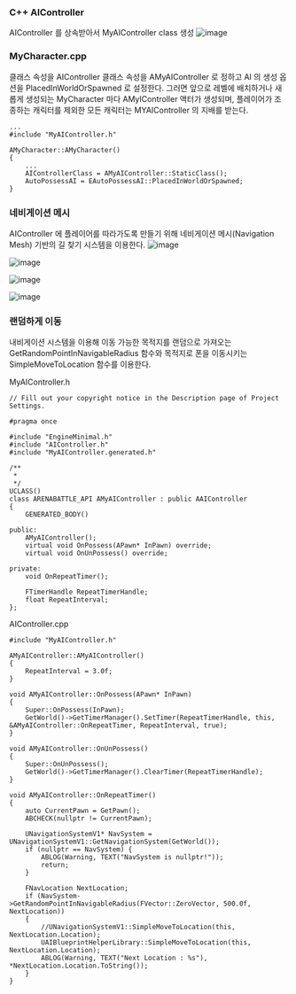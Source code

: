 ### C++ AIController
AIController 를 상속받아서 MyAIController class 생성
![image](https://user-images.githubusercontent.com/29656900/188049913-4f6f2357-b311-4df2-9b5e-1abae5e35f84.png)


### MyCharacter.cpp
클래스 속성을 AIController 클래스 속성을 AMyAIController 로 정하고 AI 의 생성 옵션을 PlacedInWorldOrSpawned 로 설정한다. 그러면 앞으로 레벨에 배치하거나 새롭게 생성되는 MyCharacter 마다 AMyIController 액터가 생성되며, 플레이어가 조종하는 캐릭터를 제외한 모든 캐릭터는 MYAIController 의 지배를 받는다.
```
...
#include "MyAIController.h"

AMyCharacter::AMyCharacter()
{
    ...
    AIControllerClass = AMyAIController::StaticClass();
    AutoPossessAI = EAutoPossessAI::PlacedInWorldOrSpawned;
}

```

### 네비게이션 메시
AIController 에 플레이어를 따라가도록 만들기 위해 네비게이션 메시(Navigation Mesh) 기반의 길 찾기 시스템을 이용한다.
![image](https://user-images.githubusercontent.com/29656900/188051087-18b95556-f38e-404c-b439-03d5a89f3950.png)


![image](https://user-images.githubusercontent.com/29656900/188051223-25c68f8f-2a6e-4709-9605-d3c50a79a333.png)


![image](https://user-images.githubusercontent.com/29656900/188051269-2ddc0f55-4872-450a-9008-1869d438a949.png)

![image](https://user-images.githubusercontent.com/29656900/188051305-ca620973-f23d-4e88-9755-75ce2c0d6a02.png)


### 랜덤하게 이동

내비게이션 시스템을 이용해 이동 가능한 목적지를 랜덤으로 가져오는 GetRandomPointInNavigableRadius 함수와 목적지로 폰을 이동시키는 SimpleMoveToLocation 함수를 이용한다.

MyAIController.h
```
// Fill out your copyright notice in the Description page of Project Settings.

#pragma once

#include "EngineMinimal.h"
#include "AIController.h"
#include "MyAIController.generated.h"

/**
 * 
 */
UCLASS()
class ARENABATTLE_API AMyAIController : public AAIController
{
	GENERATED_BODY()
	
public:
	AMyAIController();
	virtual void OnPossess(APawn* InPawn) override;
	virtual void OnUnPossess() override;

private:
	void OnRepeatTimer();

	FTimerHandle RepeatTimerHandle;
	float RepeatInterval;
};
```

AIController.cpp
```
#include "MyAIController.h"

AMyAIController::AMyAIController()
{
	RepeatInterval = 3.0f;
}

void AMyAIController::OnPossess(APawn* InPawn)
{
	Super::OnPossess(InPawn);
	GetWorld()->GetTimerManager().SetTimer(RepeatTimerHandle, this, &AMyAIController::OnRepeatTimer, RepeatInterval, true);
}

void AMyAIController::OnUnPossess()
{
	Super::OnUnPossess();
	GetWorld()->GetTimerManager().ClearTimer(RepeatTimerHandle);
}

void AMyAIController::OnRepeatTimer()
{
	auto CurrentPawn = GetPawn();
	ABCHECK(nullptr != CurrentPawn);

	UNavigationSystemV1* NavSystem = UNavigationSystemV1::GetNavigationSystem(GetWorld());
	if (nullptr == NavSystem) {
		ABLOG(Warning, TEXT("NavSystem is nullptr!"));
		return;
	}

	FNavLocation NextLocation;
	if (NavSystem->GetRandomPointInNavigableRadius(FVector::ZeroVector, 500.0f, NextLocation))
	{
		//UNavigationSystemV1::SimpleMoveToLocation(this, NextLocation.Location);
		UAIBlueprintHelperLibrary::SimpleMoveToLocation(this, NextLocation.Location);
		ABLOG(Warning, TEXT("Next Location : %s"), *NextLocation.Location.ToString());
	}
}
```
